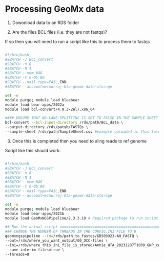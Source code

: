 # Processing GeoMx data

1. Dowonload data to an RDS folder

2. Are the files BCL files (i.e. they are not fastqs)?

If so then you will need to run a script like this to process them to fastqs

```bash

#!/bin/bash
#SBATCH -J BCL_convert			
#SBATCH -n 8                                          
#SBATCH -N 1                                           
#SBATCH --mem 64G                                    
#SBATCH -t 0-05:00                                     
#SBATCH --mail-type=FAIL,END                           
#SBATCH --account=mcmurraj-bta-geomx-data-storage       

set -e
module purge; module load bluebear 
module load bear-apps/2022a
module load bcl-convert/4.0.3-2el7.x86_64

#### ENSURE THAT NO-LANE-SPLITTING IS SET TO FALSE IN THE SAMPLE SHEET ####
bcl-convert --bcl-input-directory /rds/path/BCL_data \
--output-directory /rds/patyh/FASTQs \
--sample-sheet /rds/path/SampleSheet.csv #example uploaded in this folder

```




3. Once this is completed then you need to aling reads to ref genome

Script like this should work:


```bash

#!/bin/bash
#SBATCH -J BCL_convert			
#SBATCH -n 8                                          
#SBATCH -N 1                                           
#SBATCH --mem 64G                                    
#SBATCH -t 0-05:00                                     
#SBATCH --mail-type=FAIL,END                           
#SBATCH --account=mcmurraj-bta-geomx-data-storage       

set -e
module purge; module load bluebear 
module load bear-apps/2021b
module load GeoMxNGSPipeline/2.3.3.10 # Required package to run script

## Run the actual script ========================================================
### CHANGE THE NUMBER OF THREADS IN THE CONFIG.INI FILE TO 8
geomxngspipeline --in=/rds/path_to_fastqs/GB500923-AH_FASTQ \
--out=/rds/where_you_want_output/00_DCC-files \
--ini=/rds/where_this_ini_file_is_stored/Annie_WTA_20231207T1039_GNP_config.ini \  # example uploaded, need editing based on names of wells and 'scan widths' 
--save-interim-files=true \
--threads=8



```


